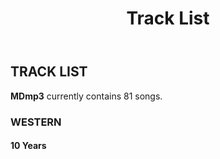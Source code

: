 ﻿---
title: Track List
layout: default
---

## TRACK LIST

**MDmp3** currently contains 81 songs.

### WESTERN

#### 10 Years
